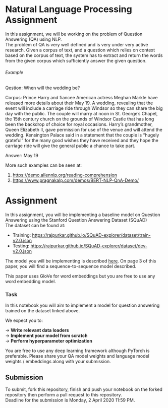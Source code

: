 # Natural Language Processing Assignment

In this assignment, we will be working on the problem of Question Answering (QA) using NLP.  
The problem of QA is very well defined and is very under very active research. Given a corpus of text, and a question which relies on context based on the corpus of text, the system has to extract and return the words from the given corpus which sufficiently answer the given question.

###### Example 

Qestion: When will the wedding be?

Corpus: Prince Harry and fiancee American actress Meghan Markle have released more details about their May 19. A wedding, revealing that the event will include a carriage ride through Windsor so they can share the big day with the public. The couple will marry at noon in St. George’s Chapel, the 15th century church on the grounds of Windsor Castle that has long been the backdrop of choice for royal occasions. Harry’s grandmother, Queen Elizabeth II, gave permission for use of the venue and will attend the wedding. Kensington Palace said in a statement that the couple is “hugely grateful” for the many good wishes they have received and they hope the carriage ride will give the general public a chance to take part.  

Answer: May 19

More such examples can be seen at:  
1) https://demo.allennlp.org/reading-comprehension  
2) https://www.pragnakalp.com/demos/BERT-NLP-QnA-Demo/

# Assignment

In this assignment, you will be implementing a baseline model on Question Answering using the Stanford Question Answering Dataset (SQuAD)  
The dataset can be found at:  
  * Training: https://rajpurkar.github.io/SQuAD-explorer/dataset/train-v2.0.json  
  * Testing: https://rajpurkar.github.io/SQuAD-explorer/dataset/dev-v2.0.json

The model you will be implementing is described [here](https://cs224d.stanford.edu/reports/StrohMathur.pdf). On page 3 of this paper, you will find a sequence-to-sequence model described.

This paper uses GloVe for word embeddings but you are free to use any word embedding model.

### Task  
In this notebook you will aim to implement a model for question answering trained on the dataset linked above.

We expect you to:

-> **Write relevant data loaders**  
-> **Implement your model from scratch**   
-> **Perform hyperparameter optimization**   

You are free to use any deep learning framework although PyTorch is preferable.
Please share your QA model weights and language model weights / embeddings along with your submission.

## Submission 

To submit, fork this repository, finish and push your notebook on the forked repository then perform a pull request to this repository.  
Deadline for the submission is Monday, 2 April 2020 11:59 PM.
